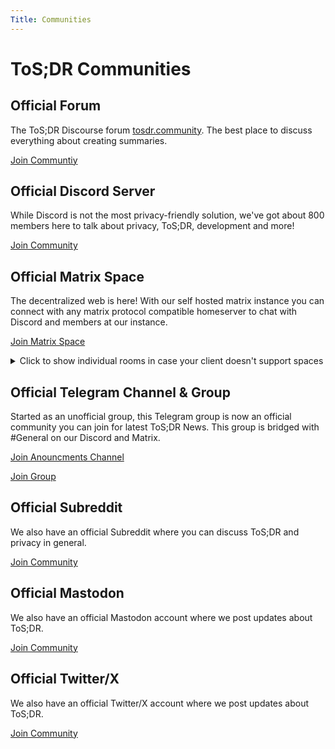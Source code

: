 ```yaml
---
Title: Communities
---
```


# ToS;DR Communities

## Official Forum
The ToS;DR Discourse forum [tosdr.community](https://tosdr.community).
The best place to discuss everything about creating summaries.

[Join Communtiy](https://tosdr.community)

## Official Discord Server
While Discord is not the most privacy-friendly solution, we've got about 800 members here to talk about privacy, ToS;DR, development and more!

[Join Community](https://discord.gg/tosdr)

## Official Matrix Space
The decentralized web is here! With our self hosted matrix instance you can connect with any matrix protocol compatible homeserver to chat with Discord and members at our instance.

[Join Matrix Space](https://matrix.to/#/#official:matrix.tosdr.org)

<details>
<br>

[Join Anouncments](https://matrix.to/#/#announcements:matrix.tosdr.org)

[Join General](https://matrix.to/#/#welcome:matrix.tosdr.org)

[Join Privacy](https://matrix.to/#/#privacy:matrix.tosdr.org)

[Join Curator ](https://matrix.to/#/#curators:matrix.tosdr.org)

[Join Feedback](https://matrix.to/#/#feedback:matrix.tosdr.org)


<summary>Click to show individual rooms in case your client doesn't support spaces</summarny>

</details>

## Official Telegram Channel & Group
Started as an unofficial group, this Telegram group is now an official community you can join for latest ToS;DR News. This group is bridged with #General on our Discord and Matrix.

[Join Anouncments Channel](https://t.me/tosdrnews)

[Join Group](https://t.me/tosdrorg)

## Official Subreddit
We also have an official Subreddit where you can discuss ToS;DR and privacy in general.

[Join Community](https://www.reddit.com/r/tosdr/)

## Official Mastodon
We also have an official Mastodon account where we post updates about ToS;DR.

[Join Community](https://mastodon.indie.host/@ToSDR)

## Official Twitter/X
We also have an official Twitter/X account where we post updates about ToS;DR.

[Join Community](https://x.com/tosdr)



